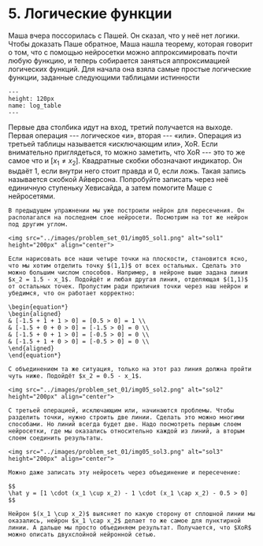 # 5. Логические функции

Маша вчера поссорилась с Пашей. Он сказал, что у неё нет логики. Чтобы доказать Паше обратное, Маша нашла теорему, которая говорит о том, что с помощью нейросетки можно аппроксимировать почти любую функцию, и теперь собирается заняться аппроксимацией логических функций. Для начала она взяла самые простые логические функции, заданные следующими таблицами истинности

```{figure} ../images/problem_set_01/img05_log_table.png
---
height: 120px
name: log_table
---
```

Первые два столбика идут на вход, третий получается на выходе. Первая операция --- логическое «и», вторая --- «или».   Операция из третьей таблицы называется «исключающим или», XoR. Если внимательно приглядеться, то можно заметить, что XoR --- это то же самое что и $[x_1 \ne x_2].$ Квадратные скобки обозначают индикатор. Он выдаёт $1$, если внутри него стоит правда и $0$, если ложь. Такая запись называется скобкой Айверсона. Попробуйте записать через неё единичную ступеньку Хевисайда, а затем помогите Маше с нейросетями. 

```{dropdown} Решение
В предыдущем упражнении мы уже построили нейрон для пересечения. Он располагался на последнем слое нейросети. Посмотрим на тот же нейрон под другим углом.

<img src="../images/problem_set_01/img05_sol1.png" alt="sol1" height="200px" align="center">

Если нарисовать все наши четыре точки на плоскости, становится ясно, что мы хотим отделить точку $(1,1)$ от всех остальных. Сделать это можно большим числом способов. Например, в нейроне выше задана линия $x_2 = 1.5 - x_1$. Подойдёт и любая другая линия, отделяющая $(1,1)$ от остальных точек. Пропустим ради приличия точки через наш нейрон и убедимся, что он работает корректно:

\begin{equation*}
\begin{aligned}
& [-1.5 + 1 + 1 > 0] = [0.5 > 0] = 1 \\
& [-1.5 + 0 + 0 > 0] = [-1.5 > 0] = 0 \\
& [-1.5 + 0 + 1 > 0] = [-0.5 > 0] = 0 \\
& [-1.5 + 1 + 0 > 0] = [-0.5 > 0] = 0 \\
\end{aligned}
\end{equation*}

С объединением та же ситуация, только на этот раз линия должна пройти чуть ниже. Подойдёт $x_2 = 0.5 - x_1$.

<img src="../images/problem_set_01/img05_sol2.png" alt="sol2" height="200px" align="center">

С третьей операцией, исключающим или, начинаются проблемы. Чтобы разделить точки, нужно строить две линии. Сделать это можно многими способами. Но линий всегда будет две. Надо посмотреть первым слоем нейросетки, где мы оказались относительно каждой из линий, а вторым слоем соединить результаты. 

<img src="../images/problem_set_01/img05_sol3.png" alt="sol3" height="200px" align="center">

Можно даже записать эту нейросеть через объединение и пересечение: 

$$
\hat y = [1 \cdot (x_1 \cup x_2) - 1 \cdot (x_1 \cap x_2) - 0.5 > 0]
$$

Нейрон $(x_1 \cup x_2)$ выясняет по какую сторону от сплошной линии мы оказались, нейрон $x_1 \cap x_2$ делает то же самое для пунктирной линии. А дальше мы просто объединяем результат. Получается, что $XoR$ можно описать двухслойной нейронной сетью.

```

